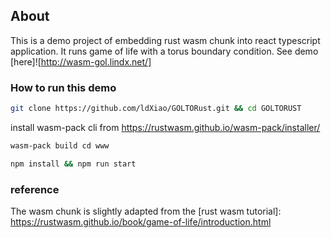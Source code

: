 ## About
This is a demo project of embedding rust wasm chunk into react typescript application. It runs game of life with a torus boundary condition.
See demo [here]![http://wasm-gol.lindx.net/] 

### How to run this demo
```sh
git clone https://github.com/ldXiao/GOLTORust.git && cd GOLTORUST
```
install wasm-pack cli from https://rustwasm.github.io/wasm-pack/installer/
```sh
wasm-pack build cd www
```

```sh
npm install && npm run start
```



### reference
The wasm chunk is slightly adapted from the 
[rust wasm tutorial]: https://rustwasm.github.io/book/game-of-life/introduction.html
